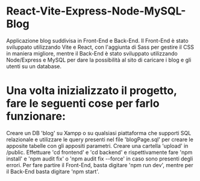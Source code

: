 # React-Vite-Express-Node-MySQL-Blog

Applicazione blog suddivisa in Front-End e Back-End.
Il Front-End è stato sviluppato utilizzando Vite e React, con l'aggiunta di Sass per gestire il CSS in maniera migliore, mentre il Back-End è stato sviluppato utilizzando Node/Express e MySQL per dare la possibilità al sito di caricare i blog e gli utenti su un database.

# Una volta inizializzato il progetto, fare le seguenti cose per farlo funzionare:
Creare un DB 'blog' su Xampp o su qualsiasi piattaforma che supporti SQL relazionale e utilizzare le query presenti nel file 'blogPage.sql' per creare le apposite tabelle con gli appositi parametri.
Creare una cartella 'upload' in /public.
Effettuare 'cd frontend' e 'cd backend' e rispettivamente fare 'npm install' e 'npm audit fix' o 'npm audit fix --force' in caso sono presenti degli errori.
Per fare partire il Front-End, basta digitare 'npm run dev', mentre per il Back-End basta digitare 'npm start'.
